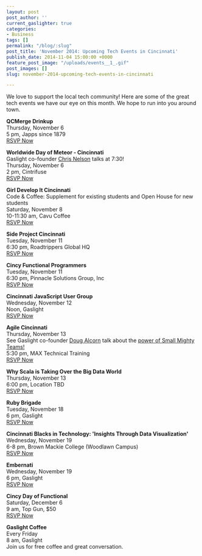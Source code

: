 ```yaml
---
layout: post
post_author: ''
current_gaslighter: true
categories:
- Business
tags: []
permalink: "/blog/:slug"
post_title: 'November 2014: Upcoming Tech Events in Cincinnati'
publish_date: 2014-11-04 15:00:00 +0000
feature_post_image: "/uploads/events__1_.gif"
post_images: []
slug: november-2014-upcoming-tech-events-in-cincinnati

---
```

We love to support the local tech community! Here are some of the great tech events we have our eye on this month. We hope to run into you around town.

<b>QCMerge Drinkup</b></br>
Thursday, November 6 <br/>5 pm, Japps since 1879</br>
[RSVP Now](http://www.meetup.com/QCMDrinkup/events/210737452/)

<b>Worldwide Day of Meteor - Cincinnati</b></br>
Gaslight co-founder [Chris Nelson](https://teamgaslight.com/people/chris-nelson) talks at 7:30!
</br>Thursday, November 6<br/>2 pm, Cintrifuse</br>
[RSVP Now](http://www.meetup.com/Meteor-Cincinnati/events/211863632/)

<b>Girl Develop It Cincinnati</b><br/>
Code & Coffee: Supplement for existing students and Open House for new students</br>
Saturday, November 8<br/>
10-11:30 am, Cavu Coffee</br>
[RSVP Now](http://www.meetup.com/Girl-Develop-It-Cincinnati/events/206410442/)

<b>Side Project Cincinnati</b><br/>
Tuesday, November 11 <br/>
6:30 pm, Roadtrippers Global HQ</br>
[RSVP Now](http://www.meetup.com/Side-Project-Cincinnati/)

<b>Cincy Functional Programmers</b><br/>
Tuesday, November 11 <br/>
6:30 pm, Pinnacle Solutions Group, Inc</br>
[RSVP Now](http://www.meetup.com/TechLife-Cincinnati/events/212954752/)

<b>Cincinnati JavaScript User Group</b><br/>
Wednesday, November 12 <br/>
Noon, Gaslight<br/>
[RSVP Now](http://www.meetup.com/Cincinnati-Javascript-User-Group/)

<b>Agile Cincinnati</b><br/>
Thursday, November 13<br/>
See Gaslight co-founder [Doug Alcorn](https://teamgaslight.com/people/doug-alcorn) talk about the [power of Small Mighty Teams!](https://teamgaslight.com/small_mighty_teams)
</br>5:30 pm, MAX Technical Training<br/>
[RSVP Now](http://www.meetup.com/TechLife-Cincinnati/events/212996252/)

<b>Why Scala is Taking Over the Big Data World</b><br/>
Thursday, November 13<br/>
6:00 pm, Location TBD<br/>
[RSVP Now](http://www.meetup.com/TechLife-Cincinnati/events/212829482/)

<b>Ruby Brigade</b><br/>
Tuesday, November 18<br/>
6 pm, Gaslight<br/>
[RSVP Now](http://www.meetup.com/TechLife-Cincinnati/events/qhtsvdyspbxb/)

<b>Cincinnati Blacks in Technology: 'Insights Through Data Visualization'</b><br/>
Wednesday, November 19<br/>
6-8 pm, Brown Mackie College (Woodlawn Campus)<br/>
[RSVP Now](http://www.meetup.com/TechLife-Cincinnati/events/211504332/)

<b>Embernati</b><br/>
Wednesday, November 19<br/>
6 pm, Gaslight<br/>
[RSVP Now](http://www.meetup.com/EmberNati/events/qgwzdjyspbzb/)

<b>Cincy Day of Functional</b><br/>
Saturday, December 6<br/>
9 am, Top Gun, $50<br/>
[RSVP Now](https://ti.to/gaslight/cincinnati-day-of-functional?utm_content=bufferefe19&utm_medium=social&utm_source=twitter.com&utm_campaign=buffer)

<b>Gaslight Coffee</b><br/>
Every Friday<br/>
8 am, Gaslight<br/>
Join us for free coffee and great conversation. 
